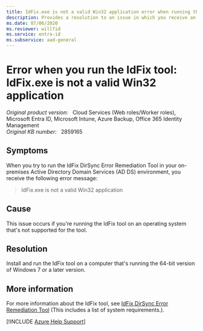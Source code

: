 ```yaml
---
title: IdFix.exe is not a valid Win32 application error when running the IdFix tool
description: Provides a resolution to an issue in which you receive an error (IdFix.exe is not a valid Win32 application) when you run the IdFix DirSync Error Remediation Tool.
ms.date: 07/06/2020
ms.reviewer: willfid
ms.service: entra-id
ms.subservice: aad-general
---
```

# Error when you run the IdFix tool: IdFix.exe is not a valid Win32 application

_Original product version:_ &nbsp; Cloud Services (Web roles/Worker roles), Microsoft Entra ID, Microsoft Intune, Azure Backup, Office 365 Identity Management  
_Original KB number:_ &nbsp; 2859165

## Symptoms

When you try to run the IdFix DirSync Error Remediation Tool in your on-premises Active Directory Domain Services (AD DS) environment, you receive the following error message:

> IdFix.exe is not a valid Win32 application

## Cause

This issue occurs if you're running the IdFix tool on an operating system that's not supported for the tool.

## Resolution

Install and run the IdFix tool on a computer that's running the 64-bit version of Windows 7 or a later version.

## More information

For more information about the IdFix tool, see [IdFix DirSync Error Remediation Tool](https://github.com/microsoft/idfix) (This includes a list of system requirements.).

[!INCLUDE [Azure Help Support](../../../includes/azure-help-support.md)]
